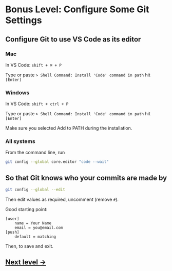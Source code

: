 # Bonus Level: Configure Some Git Settings

## Configure Git to use VS Code as its editor

### Mac

In VS Code: `shift + ⌘ + P`

Type or paste `> Shell Command: Install 'Code' command in path` hit `[Enter]`

### Windows

In VS Code: `shift + ctrl + P`

Type or paste `> Shell Command: Install 'Code' command in path` hit `[Enter]`

Make sure you selected Add to PATH during the installation.

### All systems

From the command line, run

```bash
git config --global core.editor "code --wait"
```

## So that Git knows who your commits are made by

```bash
git config --global --edit
```

Then edit values as required, uncomment (remove `#`).

Good starting point:

```
[user]
	name = Your Name
	email = you@email.com
[push]
	default = matching
```

Then, to save and exit.

## [Next level →](10-fin.md)